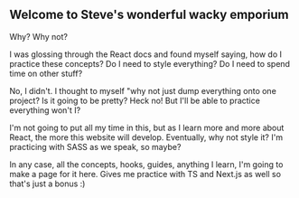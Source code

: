 ## Welcome to Steve's wonderful wacky emporium

Why? 
Why not? 

I was glossing through the React docs and found myself saying, how do I practice these concepts? Do I need to style everything? Do I need to spend time on other stuff?

No, I didn't. I thought to myself "why not just dump everything onto one project? Is it going to be pretty? Heck no! But I'll be able to practice everything won't I?

I'm not going to put all my time in this, but as I learn more and more about React, the more this website will develop. Eventually, why not style it? I'm practicing with SASS as we
speak, so maybe?

In any case, all the concepts, hooks, guides, anything I learn, I'm going to make a page for it here.
Gives me practice with TS and Next.js as well so that's just a bonus :)
